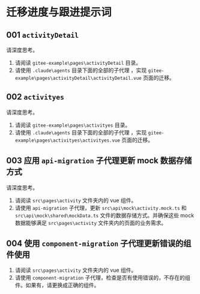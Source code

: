 # 迁移进度与跟进提示词

## 001 `activityDetail`

请深度思考。

1. 请阅读 `gitee-example\pages\activityDetail` 目录。
2. 请使用 `.claude\agents` 目录下面的全部的子代理 ，实现 `gitee-example\pages\activityDetail\activityDetail.vue` 页面的迁移。

## 002 `activityes`

请深度思考。

1. 请阅读 `gitee-example\pages\activityes` 目录。
2. 请使用 `.claude\agents` 目录下面的全部的子代理 ，实现 `gitee-example\pages\activityes\activityes.vue` 页面的迁移。

## 003 应用 `api-migration` 子代理更新 mock 数据存储方式

请深度思考。

1. 请阅读 `src\pages\activity` 文件夹内的 vue 组件。
2. 请使用 `api-migration` 子代理，更新 `src\api\mock\activity.mock.ts` 和 `src\api\mock\shared\mockData.ts` 文件的数据存储方式。并确保这些 mock 数据能够满足 `src\pages\activity` 文件夹内的页面的业务需求。

## 004 使用 `component-migration` 子代理更新错误的组件使用

1. 请阅读 `src\pages\activity` 文件夹内的 vue 组件。
2. 请使用 `component-migration` 子代理，检查是否有使用错误的，不存在的组件。如果有，请更换成正确的组件。

<!-- wd-empty -->
